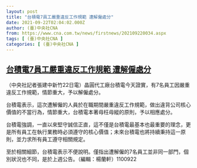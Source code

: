 ```yaml
---
layout: post
title: "台積電7員工嚴重違反工作規範 遭解僱處分"
date: 2021-09-22T02:04:02.000Z
author: (臺)中央社CNA
from: https://www.cna.com.tw/news/firstnews/202109220034.aspx
tags: [ (臺)中央社CNA ]
categories: [ (臺)中央社CNA ]
---
```

<!--1632276242000-->
[台積電7員工嚴重違反工作規範 遭解僱處分](https://www.cna.com.tw/news/firstnews/202109220034.aspx)
------

<div>
<div></div><div class="paragraph"><p>（中央社記者張建中新竹22日電）晶圓代工廠台積電今天證實，有7名員工因嚴重違反工作規範，情節重大，予以解僱處分。</p><p>台積電表示，這次遭解僱的人員於在職期間嚴重違反工作規範，做出違背公司核心價值的不當行為，情節重大，台積電本著毋枉毋縱的原則，予以相應處分。</p><p>台積電強調，一直以來堅守誠信正直，這不僅是台積電最基本也最重要的理念，更是所有員工在執行業務時必須遵守的核心價值；未來台積電也將持續秉持這一原則，並力求所有員工遵守相關規定。</p><p>至於相關細節，台積電表示不便說明。僅指出遭解僱的7名員工並非同一部門，個別狀況也不同，是於上週公告。（編輯：楊蘭軒）1100922</p></div>
</div>
